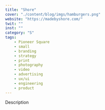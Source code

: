 ```yaml
---
title: "Shore"
cover: "./content/blog/imgs/hamburgers.png"
website: "https://madebyshore.com/"
twit: ""
inst: ""
category: "S"
tags:
    - Pioneer Square
    - small
    - branding
    - strategy
    - print
    - photography
    - video
    - advertising
    - ux/ui
    - engineering
    - product
---
```


Description
